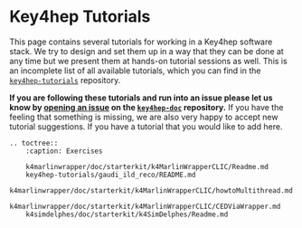 # Key4hep Tutorials

This page contains several tutorials for working in a Key4hep software stack. We
try to design and set them up in a way that they can be done at any time but we
present them at hands-on tutorial sessions as well. This is an incomplete list
of all available tutorials, which you can find in the
[`key4hep-tutorials`](https://github.com/key4hep/key4hep-tutorials) repository.

**If you are following these tutorials and run into an issue please let us know
by [opening an issue](https://github.com/key4hep/key4hep-doc/issues/new/choose)
on the [`key4hep-doc`](https://github.com/key4hep/key4hep-doc) repository.** If
you have the feeling that something is missing, we are also very happy to accept
new tutorial suggestions. If you have a tutorial that you would like to add
here.

```eval_rst
.. toctree::
    :caption: Exercises

    k4marlinwrapper/doc/starterkit/k4MarlinWrapperCLIC/Readme.md
    key4hep-tutorials/gaudi_ild_reco/README.md
    k4marlinwrapper/doc/starterkit/k4MarlinWrapperCLIC/howtoMultithread.md
    k4marlinwrapper/doc/starterkit/k4MarlinWrapperCLIC/CEDViaWrapper.md
    k4simdelphes/doc/starterkit/k4SimDelphes/Readme.md
```

